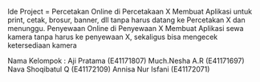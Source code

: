 Ide Project = Percetakan Online di Percetakaan X
              Membuat Aplikasi untuk print, cetak, brosur, banner, dll tanpa harus datang ke Percetakan X dan menunggu.
              Penyewaan Online di Penyewaan X
              Membuat Aplikasi sewa kamera tanpa harus ke penyewaan X, sekaligus bisa mengecek ketersediaan kamera
              
              
  Nama Kelompok : Aji Pratama (E41171807)
                  Much.Nesha A.R (E41171697)
                  Nava Shoqibatul Q (E41172109)
                  Annisa Nur Isfani (E41172071)
